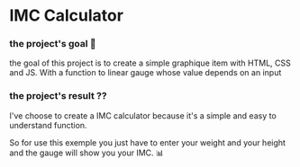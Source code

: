 # IMC Calculator

### the project's goal 🏁
the goal of this project is to create a simple graphique item with HTML, CSS and JS. With a function to linear gauge whose value depends on an input

### the project's result ??
I've choose to create a IMC calculator because it's a simple and easy to understand function.

So for use this exemple you just have to enter your weight and your height and the gauge will show you your IMC. 📊
